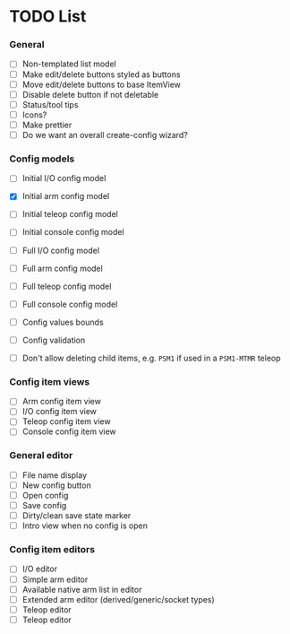 # TODO List

### General

- [ ] Non-templated list model
- [ ] Make edit/delete buttons styled as buttons
- [ ] Move edit/delete buttons to base ItemView
- [ ] Disable delete button if not deletable
- [ ] Status/tool tips
- [ ] Icons?
- [ ] Make prettier
- [ ] Do we want an overall create-config wizard?

### Config models

- [ ] Initial I/O config model
- [x] Initial arm config model
- [ ] Initial teleop config model
- [ ] Initial console config model

- [ ] Full I/O config model
- [ ] Full arm config model
- [ ] Full teleop config model
- [ ] Full console config model

- [ ] Config values bounds
- [ ] Config validation

- [ ] Don't allow deleting child items, e.g. `PSM1` if used in a `PSM1-MTMR` teleop

### Config item views

- [ ] Arm config item view
- [ ] I/O config item view
- [ ] Teleop config item view
- [ ] Console config item view

### General editor

- [ ] File name display
- [ ] New config button
- [ ] Open config
- [ ] Save config
- [ ] Dirty/clean save state marker
- [ ] Intro view when no config is open

### Config item editors

- [ ] I/O editor
- [ ] Simple arm editor
- [ ] Available native arm list in editor
- [ ] Extended arm editor (derived/generic/socket types)
- [ ] Teleop editor
- [ ] Teleop editor
